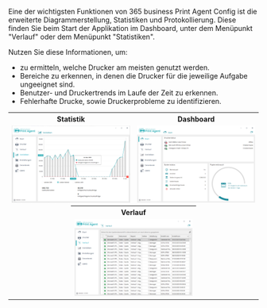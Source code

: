 Eine der wichtigsten Funktionen von 365 business Print Agent Config ist die erweiterte Diagrammerstellung, Statistiken und Protokollierung. 
Diese finden Sie beim Start der Applikation im Dashboard, unter dem Menüpunkt "Verlauf" oder dem Menüpunkt "Statistiken".

Nutzen Sie diese Informationen, um:
* zu ermitteln, welche Drucker am meisten genutzt werden.
* Bereiche zu erkennen, in denen die Drucker für die jeweilige Aufgabe ungeeignet sind.
* Benutzer- und Druckertrends im Laufe der Zeit zu erkennen.
* Fehlerhafte Drucke, sowie Druckerprobleme zu identifizieren.


<table>
    <tr>
      <th colspan="2">Statistik</th>
      <th colspan="2">Dashboard</th>
    </tr>
    <tr>
      <td colspan="2"><img src="/assets/images/365-business-print-agent/config-tool/statistics.png" alt="Statistiken"></td>
      <td colspan="2"><img src="/assets/images/365-business-print-agent/config-tool/dashboard.png" alt="Start-Dashboard"></td>
    </tr>
    <tr>
        <td style="padding: 0px !important;width:25%"></td>
        <td style="padding: 0px !important;width:25%"></td>
        <td style="padding: 0px !important;width:25%"></td>
        <td style="padding: 0px !important;width:25%"></td>
    </tr>
    <tr>
        <td style="padding: 0px !important;width:25%"></td>
        <td style="padding: 0px !important;width:25%"></td>
        <td style="padding: 0px !important;width:25%"></td>
        <td style="padding: 0px !important;width:25%"></td>
    </tr>    
    <tr>
     <td style="width:25%"></td>
     <th colspan="2">Verlauf</th>
     <td style="width:25%"></td>
    </tr>
    <tr>
      <td></td>
      <td colspan="2"><img src="/assets/images/365-business-print-agent/config-tool/history.png" alt="Verlauf"></td>
      <td></td>
    </tr>
</table>
